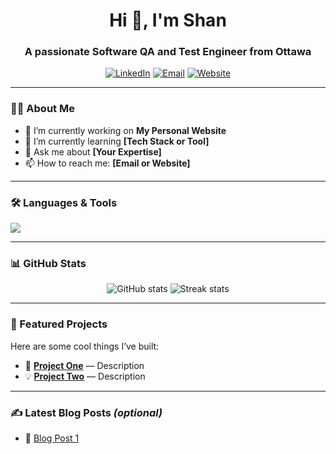 <!-- Header with emoji or banner -->
<h1 align="center">Hi 👋, I'm Shan</h1>
<h3 align="center">A passionate Software QA and Test Engineer from Ottawa</h3>

<!-- Socials / Badges -->
<p align="center">
  <a href="https://www.linkedin.com/in/shanchencs/" target="_blank"><img alt="LinkedIn" src="https://img.shields.io/badge/LinkedIn-blue?style=flat&logo=linkedin"></a>
  <a href="mailto:shanchenjoy@email.com"><img alt="Email" src="https://img.shields.io/badge/Email-D14836?style=flat&logo=gmail&logoColor=white"></a>
  <a href="https://yourwebsite.com"><img alt="Website" src="https://img.shields.io/badge/Portfolio-%230077B5.svg?style=flat&logo=internet-explorer&logoColor=white"></a>
</p>

---

### 🧑‍💻 About Me

- 🔭 I’m currently working on **My Personal Website**
- 🌱 I’m currently learning **[Tech Stack or Tool]**
- 💬 Ask me about **[Your Expertise]**
- 📫 How to reach me: **[Email or Website]**

---

### 🛠️ Languages & Tools

<p align="left">
  <img src="https://skillicons.dev/icons?i=html,css,js,react,nodejs,python,java,github,git,docker,postgres" />
</p>

---

### 📊 GitHub Stats

<p align="center">
  <img src="https://github-readme-stats.vercel.app/api?username=yourusername&show_icons=true&theme=radical" alt="GitHub stats" />
  <img src="https://github-readme-streak-stats.herokuapp.com/?user=yourusername&theme=radical" alt="Streak stats" />
</p>

---

### 📂 Featured Projects

Here are some cool things I’ve built:

- 🚀 [**Project One**](https://github.com/yourusername/project-one) — Description
- 💡 [**Project Two**](https://github.com/yourusername/project-two) — Description

---

### ✍️ Latest Blog Posts *(optional)*

<!-- Use GitHub Actions or RSS feed plugins -->
- 📝 [Blog Post 1](https://yourblog.com/post1)

